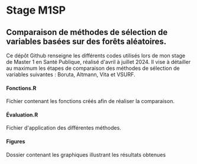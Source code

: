 # Stage M1SP
## Comparaison de méthodes de sélection de variables basées sur des forêts aléatoires.

Ce dépôt Github renseigne les différents codes utilisés lors de mon stage de Master 1 en Santé Publique, réalisé d'avril à juillet 2024. Il vise à détailler au maximum les étapes de comparaison des méthodes de sélection de variables suivantes : Boruta, Altmann, Vita et VSURF. 


#### Fonctions.R

Fichier contenant les fonctions créés afin de réaliser la comparaison. 


#### Évaluation.R

Fichier d'application des différentes méthodes. 


#### Figures

Dossier contenant les graphiques illustrant les résultats obtenues
